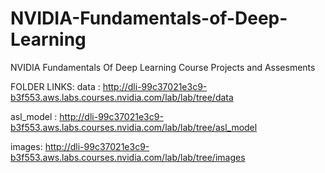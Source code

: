 # NVIDIA-Fundamentals-of-Deep-Learning
NVIDIA Fundamentals Of Deep Learning Course Projects and Assesments

FOLDER LINKS:
data : http://dli-99c37021e3c9-b3f553.aws.labs.courses.nvidia.com/lab/lab/tree/data

asl_model : http://dli-99c37021e3c9-b3f553.aws.labs.courses.nvidia.com/lab/lab/tree/asl_model

images: http://dli-99c37021e3c9-b3f553.aws.labs.courses.nvidia.com/lab/lab/tree/images
